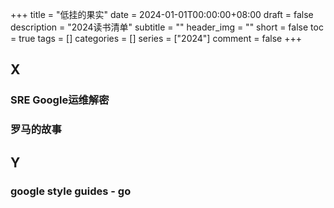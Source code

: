 +++
title = "低挂的果实"
date = 2024-01-01T00:00:00+08:00
draft = false
description = "2024读书清单"
subtitle = ""
header_img = ""
short = false
toc = true
tags = []
categories = []
series = ["2024"]
comment = false
+++

## X

### SRE Google运维解密

### 罗马的故事

## Y

### google style guides - go
